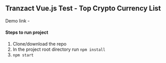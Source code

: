 ## Tranzact Vue.js Test - Top Crypto Currency List

Demo link - 

#### Steps to run project
1. Clone/download the repo
1. In the project root directory run `npm install`
1. `npm start`